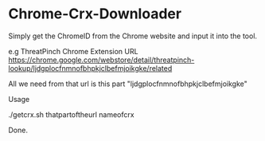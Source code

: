 # Chrome-Crx-Downloader

Simply get the ChromeID from the Chrome website and input it into the tool.

e.g ThreatPinch Chrome Extension URL
https://chrome.google.com/webstore/detail/threatpinch-lookup/ljdgplocfnmnofbhpkjclbefmjoikgke/related

All we need from that url is this part "ljdgplocfnmnofbhpkjclbefmjoikgke"

Usage

./getcrx.sh thatpartoftheurl nameofcrx

Done.
